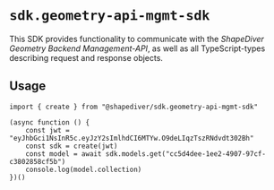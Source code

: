 # `sdk.geometry-api-mgmt-sdk`

This SDK provides functionality to communicate with the *ShapeDiver Geometry Backend Management-API*,
as well as all TypeScript-types describing request and response objects.

## Usage

```
import { create } from "@shapediver/sdk.geometry-api-mgmt-sdk"

(async function () {
    const jwt = "eyJhbGci1NsInR5c.eyJzY2sImlhdCI6MTYw.O9deLIqzTszRNdvdt302Bh"
    const sdk = create(jwt)
    const model = await sdk.models.get("cc5d4dee-1ee2-4907-97cf-c3802858cf5b")
    console.log(model.collection)
})()
```
